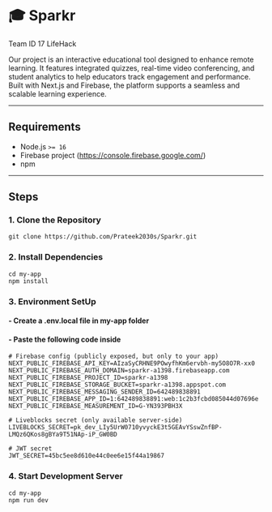 # 🎓 Sparkr
Team ID 17 LifeHack

Our project is an interactive educational tool designed to enhance remote learning. It features integrated quizzes, real-time video conferencing, and student analytics to help educators track engagement and performance. Built with Next.js and Firebase, the platform supports a seamless and scalable learning experience.

---

## Requirements

- Node.js `>= 16`
- Firebase project (https://console.firebase.google.com/)
- npm

---

## Steps

### 1. Clone the Repository

```
git clone https://github.com/Prateek2030s/Sparkr.git
```

### 2. Install Dependencies

```
cd my-app
npm install
```

### 3. Environment SetUp

#### - Create a .env.local file in my-app folder
#### - Paste the following code inside

```
# Firebase config (publicly exposed, but only to your app)
NEXT_PUBLIC_FIREBASE_API_KEY=AIzaSyCRHNE9POwyfhKm6ervbh-my5O8O7R-xx0
NEXT_PUBLIC_FIREBASE_AUTH_DOMAIN=sparkr-a1398.firebaseapp.com
NEXT_PUBLIC_FIREBASE_PROJECT_ID=sparkr-a1398
NEXT_PUBLIC_FIREBASE_STORAGE_BUCKET=sparkr-a1398.appspot.com
NEXT_PUBLIC_FIREBASE_MESSAGING_SENDER_ID=642489838891
NEXT_PUBLIC_FIREBASE_APP_ID=1:642489838891:web:1c2b3fcbd085044d07696e
NEXT_PUBLIC_FIREBASE_MEASUREMENT_ID=G-YN393PBH3X

# Liveblocks secret (only available server-side)
LIVEBLOCKS_SECRET=pk_dev_LIy5UrW0710yvyckE3t5GEAvYSswZnfBP-LMQz6QKos8gBYa9T51NAp-iP_GW0BD

# JWT secret
JWT_SECRET=45bc5ee8d610e44c0ee6e15f44a19867
```

### 4. Start Development Server

```
cd my-app
npm run dev
```

